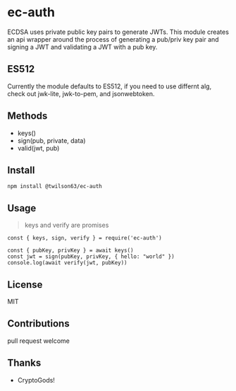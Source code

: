 # ec-auth 

ECDSA uses private public key pairs to generate JWTs. This module creates an api wrapper around the process of generating a pub/priv key pair and signing a JWT and validating a JWT with a pub key.

## ES512

Currently the module defaults to ES512, if you need to use differnt alg, 
check out jwk-lite, jwk-to-pem, and jsonwebtoken.

## Methods

* keys()
* sign(pub, private, data)
* valid(jwt, pub)

## Install

```
npm install @twilson63/ec-auth
```

## Usage

> keys and verify are promises

```
const { keys, sign, verify } = require('ec-auth')

const { pubKey, privKey } = await keys()
const jwt = sign(pubKey, privKey, { hello: "world" })
console.log(await verify(jwt, pubKey))
```

## License

MIT

## Contributions

pull request welcome

## Thanks

* CryptoGods!
